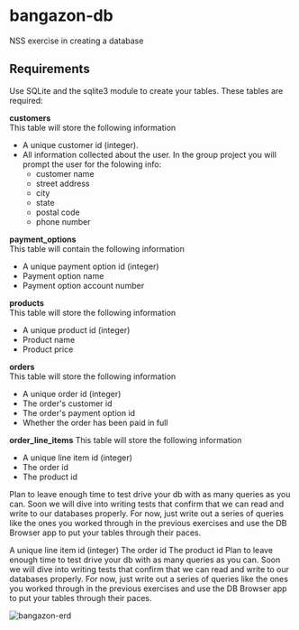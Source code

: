 # bangazon-db

NSS exercise in creating a database

## Requirements
Use SQLite and the sqlite3 module to create your tables. These tables are required:

**customers**  
This table will store the following information
+ A unique customer id (integer).
+ All information collected about the user. In the group project you will prompt the user for the folowing info:
    + customer name
    + street address
    + city
    + state
    + postal code
    + phone number  

**payment_options**  
This table will contain the following information
+ A unique payment option id (integer)
+ Payment option name
+ Payment option account number

**products**  
This table will store the following information
+ A unique product id (integer)
+ Product name
+ Product price

**orders**  
This table will store the following information
+ A unique order id (integer)
+ The order's customer id
+ The order's payment option id
+ Whether the order has been paid in full

**order_line_items**
This table will store the following information
+ A unique line item id (integer)
+ The order id
+ The product id

Plan to leave enough time to test drive your db with as many queries as you can. Soon we will dive into writing tests that confirm that we can read and write to our databases properly. For now, just write out a series of queries like the ones you worked through in the previous exercises and use the DB Browser app to put your tables through their paces.

A unique line item id (integer)
The order id
The product id
Plan to leave enough time to test drive your db with as many queries as you can. Soon we will dive into writing tests that confirm that we can read and write to our databases properly. For now, just write out a series of queries like the ones you worked through in the previous exercises and use the DB Browser app to put your tables through their paces.

![bangazon-erd](https://cloud.githubusercontent.com/assets/23462252/23807045/c3df6e76-0589-11e7-8172-3c4e98e10c49.png)
